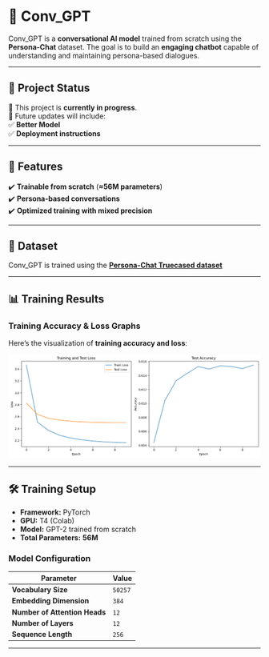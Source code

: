 # 🚀 **Conv_GPT**  

Conv_GPT is a **conversational AI model** trained from scratch using the **Persona-Chat** dataset. The goal is to build an **engaging chatbot** capable of understanding and maintaining persona-based dialogues.  

---

## 🚧 **Project Status**  

🔹 This project is **currently in progress**.  
🔹 Future updates will include:  
✅ **Better Model**  
✅ **Deployment instructions**  

---

## 📌 **Features**  

✔️ **Trainable from scratch** (**≈56M parameters**)  
✔️ **Persona-based conversations**  
✔️ **Optimized training with mixed precision**   

---

## 📂 **Dataset**  

Conv_GPT is trained using the **[Persona-Chat Truecased dataset](https://huggingface.co/datasets/bavard/personachat_truecased)**

---

## 📊 **Training Results**  

### **Training Accuracy & Loss Graphs**  
Here’s the visualization of **training accuracy and loss**:  

![Training Accuracy Results](results.png)  

---

## 🛠 **Training Setup**  

- **Framework:** PyTorch  
- **GPU:** T4 (Colab)  
- **Model:** GPT-2 trained from scratch
- **Total Parameters:** **56M**    

### **Model Configuration**  
| Parameter       | Value  |
|----------------|--------|
| **Vocabulary Size** | `50257` |
| **Embedding Dimension** | `384` |
| **Number of Attention Heads** | `12` |
| **Number of Layers** | `12` |
| **Sequence Length** | `256` |
---

 

 

